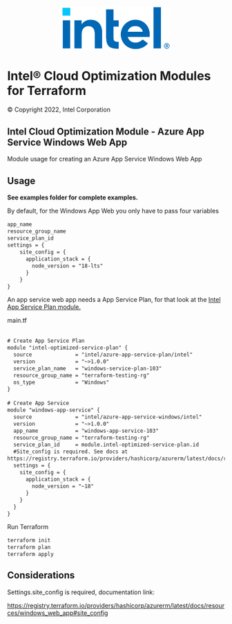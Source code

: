 <p align="center">
  <img src="https://github.com/intel/terraform-intel-azure-app-service-windows/blob/main/images/logo-classicblue-800px.png?raw=true" alt="Intel Logo" width="250"/>
</p>

# Intel® Cloud Optimization Modules for Terraform  

© Copyright 2022, Intel Corporation

## Intel Cloud Optimization Module - Azure App Service Windows Web App

Module usage for creating an Azure App Service Windows Web App

## Usage

**See examples folder for complete examples.**

By default, for the Windows App Web you only have to pass four variables

```hcl
app_name
resource_group_name
service_plan_id
settings = {
    site_config = {
      application_stack = {
        node_version = "18-lts"
      }
    }
}

```

An app service web app needs a App Service Plan, for that look at the [Intel App Service Plan module.](https://registry.terraform.io/modules/intel/azure-app-service-plan/intel/latest)

main.tf

```hcl

# Create App Service Plan
module "intel-optimized-service-plan" {
  source              = "intel/azure-app-service-plan/intel"
  version             = "~>1.0.0"
  service_plan_name   = "windows-service-plan-103"
  resource_group_name = "terraform-testing-rg"
  os_type             = "Windows"
}

# Create App Service
module "windows-app-service" {
  source              = "intel/azure-app-service-windows/intel"
  version             = "~>1.0.0"
  app_name            = "windows-app-service-103"
  resource_group_name = "terraform-testing-rg"
  service_plan_id     = module.intel-optimized-service-plan.id
  #Site_config is required. See docs at https://registry.terraform.io/providers/hashicorp/azurerm/latest/docs/resources/windows_web_app#site_config
  settings = {
    site_config = {
      application_stack = {
        node_version = "~18"
      }
    }
  }
}

```

Run Terraform

```hcl
terraform init  
terraform plan
terraform apply 
```

## Considerations

Settings.site_config is required, documentation link:

<https://registry.terraform.io/providers/hashicorp/azurerm/latest/docs/resources/windows_web_app#site_config>
